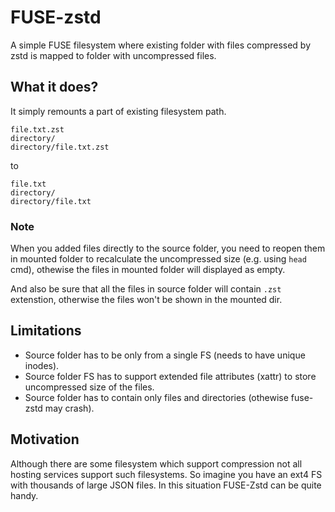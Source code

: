 # FUSE-zstd

A simple FUSE filesystem where existing folder with files compressed by zstd
is mapped to folder with uncompressed files.

## What it does?
It simply remounts a part of existing filesystem path.
```
file.txt.zst
directory/
directory/file.txt.zst
```
to
```
file.txt
directory/
directory/file.txt
```

### Note
When you added files directly to the source folder, you need to reopen them
in mounted folder to recalculate the uncompressed size (e.g. using `head` cmd),
othewise the files in mounted folder will displayed as empty.

And also be sure that all the files in source folder will contain `.zst` extenstion,
otherwise the files won't be shown in the mounted dir.


## Limitations
* Source folder has to be only from a single FS (needs to have unique inodes).
* Source folder FS has to support extended file attributes (xattr) to store uncompressed size of the files.
* Source folder has to contain only files and directories (othewise fuse-zstd may crash).

## Motivation
Although there are some filesystem which support compression not all hosting services
support such filesystems. So imagine you have an ext4 FS with thousands of large JSON files.
In this situation FUSE-Zstd can be quite handy.
